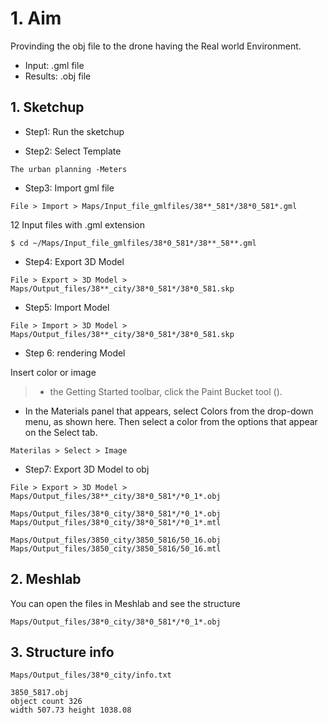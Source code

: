 # 1. Aim
Provinding the obj file to the drone having the Real world Environment.
* Input: .gml file
* Results: .obj file


## 1. Sketchup
* Step1: Run the sketchup 

* Step2: Select Template
```
The urban planning -Meters 
```

* Step3: Import gml file 
```
File > Import > Maps/Input_file_gmlfiles/38**_581*/38*0_581*.gml
```
12 Input files  with .gml extension 
```
$ cd ~/Maps/Input_file_gmlfiles/38*0_581*/38**_58**.gml
```

* Step4: Export 3D Model 
```
File > Export > 3D Model >   Maps/Output_files/38**_city/38*0_581*/38*0_581.skp
```

* Step5: Import  Model 
```
File > Import > 3D Model >   Maps/Output_files/38**_city/38*0_581*/38*0_581.skp
```

* Step 6: rendering   Model 

 Insert color or image 

> * the Getting Started toolbar, click the Paint Bucket tool ().
* In the Materials panel that appears, select Colors from the drop-down menu, as shown here. Then select a color from the options that appear on the Select tab.

```
Materilas > Select > Image 
```

* Step7: Export 3D Model to obj
```
File > Export > 3D Model > Maps/Output_files/38**_city/38*0_581*/*0_1*.obj
```

``` Output files 
Maps/Output_files/38*0_city/38*0_581*/*0_1*.obj
Maps/Output_files/38*0_city/38*0_581*/*0_1*.mtl
```
``` example files 
Maps/Output_files/3850_city/3850_5816/50_16.obj
Maps/Output_files/3850_city/3850_5816/50_16.mtl
```
## 2. Meshlab

You can open the files in Meshlab and see the structure 
``` Output files 
Maps/Output_files/38*0_city/38*0_581*/*0_1*.obj
```

## 3. Structure info 
``` Info  files 
Maps/Output_files/38*0_city/info.txt
```
``` Example 
3850_5817.obj
object count 326
width 507.73 height 1038.08
```
